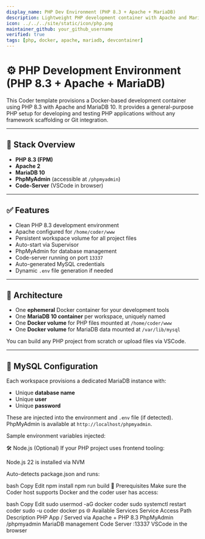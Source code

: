 ```yaml
---
display_name: PHP Dev Environment (PHP 8.3 + Apache + MariaDB)
description: Lightweight PHP development container with Apache and MariaDB 10.
icon: ../../../site/static/icon/php.png
maintainer_github: your_github_username
verified: true
tags: [php, docker, apache, mariadb, devcontainer]
---
```


# ⚙️ PHP Development Environment (PHP 8.3 + Apache + MariaDB)

This Coder template provisions a Docker-based development container using PHP 8.3 with Apache and MariaDB 10. It provides a general-purpose PHP setup for developing and testing PHP applications without any framework scaffolding or Git integration.

---

## 🧰 Stack Overview

- **PHP 8.3 (FPM)**
- **Apache 2**
- **MariaDB 10**
- **PhpMyAdmin** (accessible at `/phpmyadmin`)
- **Code-Server** (VSCode in browser)

---

## ✅ Features

- Clean PHP 8.3 development environment
- Apache configured for `/home/coder/www`
- Persistent workspace volume for all project files
- Auto-start via Supervisor
- PhpMyAdmin for database management
- Code-server running on port `13337`
- Auto-generated MySQL credentials
- Dynamic `.env` file generation if needed

---

## 🧱 Architecture

- One **ephemeral** Docker container for your development tools
- One **MariaDB 10 container** per workspace, uniquely named
- One **Docker volume** for PHP files mounted at `/home/coder/www`
- One **Docker volume** for MariaDB data mounted at `/var/lib/mysql`

You can build any PHP project from scratch or upload files via VSCode.

---

## 💾 MySQL Configuration

Each workspace provisions a dedicated MariaDB instance with:

- Unique **database name**
- Unique **user**
- Unique **password**

These are injected into the environment and `.env` file (if detected). PhpMyAdmin is available at `http://localhost/phpmyadmin`.

Sample environment variables injected:


🛠 Node.js (Optional)
If your PHP project uses frontend tooling:

Node.js 22 is installed via NVM

Auto-detects package.json and runs:

bash
Copy
Edit
npm install
npm run build
🧪 Prerequisites
Make sure the Coder host supports Docker and the coder user has access:

bash
Copy
Edit
sudo usermod -aG docker coder
sudo systemctl restart coder
sudo -u coder docker ps
🌐 Available Services
Service	Access Path	Description
PHP App	/	Served via Apache + PHP 8.3
PhpMyAdmin	/phpmyadmin	MariaDB management
Code Server	:13337	VSCode in the browser
